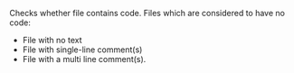 Checks whether file contains code. Files which are considered to have no
code:

- File with no text
- File with single-line comment(s)
- File with a multi line comment(s).
